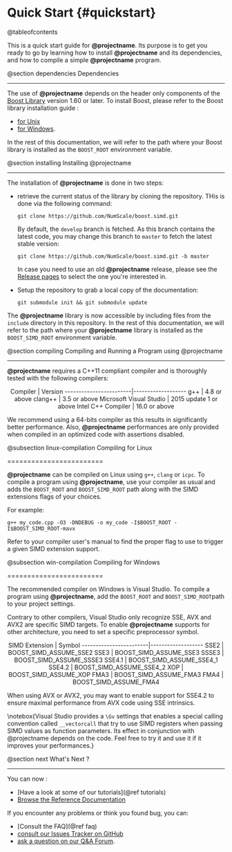 Quick Start {#quickstart}
===========
@tableofcontents

This is a quick start guide for **@projectname**. Its purpose is to get you ready to go by learning
how to install **@projectname** and its dependencies, and how to compile a simple **@projectname** program.

@section dependencies Dependencies

----------------------------------

The use of **@projectname** depends on the header only components of the
[Boost Library](http://www.boost.org) version 1.60 or later. To install Boost,
please refer to the Boost library installation guide :

  - [for Unix](http://www.boost.org/doc/libs/release/more/getting_started/unix-variants.html)
  - [for Windows](http://www.boost.org/doc/libs/release/more/getting_started/windows.html).

In the rest of this documentation, we will refer to the path where your Boost library is installed
as the `BOOST_ROOT` environment variable.

@section installing Installing @projectname

-----------------------------------------

The installation of **@projectname** is done in two steps:

  - retrieve the current status of the library by cloning the repository. THis is done via the
    following command:

    `git clone https://github.com/NumScale/boost.simd.git`

    By default, the `develop` branch is fetched. As this branch contains the latest code,
    you may change this branch to `master` to fetch the latest stable version:

    `git clone https://github.com/NumScale/boost.simd.git -b master`

    In case you need to use an old **@projectname** release, please see the
    [Release pages](https://github.com/NumScale/boost.simd/releases) to select the one
    you're interested in.

  - Setup the repository to grab a local copy of the documentation:

    `git submodule init && git submodule update`

The **@projectname** library is now accessible by including files from the `include` directory
in this repository. In the rest of this documentation, we will refer to the path where your
**@projectname** library is installed as the `BOOST_SIMD_ROOT` environment variable.

@section compiling Compiling and Running a Program using @projectname

-------------------------------------

**@projectname** requires a C++11 compliant compiler and is thoroughly tested with the
following compilers:

<center>
Compiler                | Version
------------------------|-------------------
g++                     | 4.8 or above
clang++                 | 3.5 or above
Microsoft Visual Studio | 2015 update 1 or above
Intel C++ Compiler      | 16.0 or above
</center>

We recommend using a 64-bits compiler as this results in significantly better performance.
Also, **@projectname** performances are only provided when compiled in an optimized code with
assertions disabled.

@subsection linux-compilation Compiling for Linux

========================

**@projectname** can be compiled on Linux using `g++`, `clang` or `icpc`.
To compile a program using **@projectname**, use your compiler as usual and
adds the `BOOST_ROOT` and `BOOST_SIMD_ROOT` path along with the SIMD extensions
flags of your choices.

For example:

`g++ my_code.cpp -O3 -DNDEBUG -o my_code -I$BOOST_ROOT -I$BOOST_SIMD_ROOT-mavx`

Refer to your compiler user's manual to find the proper flag to use to trigger a given
SIMD extension support.

@subsection win-compilation Compiling for Windows

========================

The recommended compiler on Windows is Visual Studio. To compile a program using **@projectname**, add
the `BOOST_ROOT` and `BOOST_SIMD_ROOT`path to your project settings.

Contrary to other compilers, Visual Studio only recognize SSE, AVX and AVX2 are specific SIMD
targets. To enable **@projectname** supports for other architecture, you need to set a specific
preprocessor symbol.

<center>
SIMD Extension          | Symbol
------------------------|-------------------
SSE2                    | BOOST_SIMD_ASSUME_SSE2
SSE3                    | BOOST_SIMD_ASSUME_SSE3
SSSE3                   | BOOST_SIMD_ASSUME_SSSE3
SSE4.1                  | BOOST_SIMD_ASSUME_SSE4_1
SSE4.2                  | BOOST_SIMD_ASSUME_SSE4_2
XOP                     | BOOST_SIMD_ASSUME_XOP
FMA3                    | BOOST_SIMD_ASSUME_FMA3
FMA4                    | BOOST_SIMD_ASSUME_FMA4
</center>

When using AVX or AVX2, you may want to enable support for SSE4.2 to ensure maximal performance
from AVX code using SSE intrinsics.

\notebox{Visual Studio provides a `\Gv` settings that enables a special calling convention called
`__vectorcall` that try to use SIMD registers when passing SIMD values as function parameters. Its
effect in conjunction with @projectname depends on the code. Feel free to try it and use it if it
improves your performances.}

@section next What's Next ?

-------------------------------------

You can now :

  - [Have a look at some of our tutorials](@ref tutorials)
  - [Browse the Reference Documentation](modules.html)

If you encounter any problems or think you found bug, you can:
  - [Consult the FAQ](@ref faq)
  - [consult our Issues Tracker on GitHub](https://github.com/NumScale/boost.simd/issues)
  - [ask a question on our Q&A Forum](https://groups.google.com/forum/#!forum/boost-simd).
